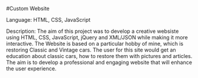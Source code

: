 #Custom Website

Language: HTML, CSS, JavaScript

Description: The aim of this project was to develop a creative websiste using HTML, CSS, JavaScript, jQuery and XML/JSON while making it more interactive. The Website is based on a particular hobby of mine, which is restoring Classic and Vintage cars. The user for this site would get an education about classic cars, how to restore them with pictures and articles. The aim is to develop a professional and engaging website that will enhance the user experience.
